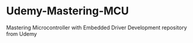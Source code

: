 # Udemy-Mastering-MCU
Mastering Microcontroller with Embedded Driver Development repository from Udemy
